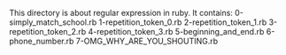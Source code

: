 This directory is about regular expression in ruby. It contains:
0-simply_match_school.rb
1-repetition_token_0.rb
2-repetition_token_1.rb
3-repetition_token_2.rb
4-repetition_token_3.rb
5-beginning_and_end.rb
6-phone_number.rb
7-OMG_WHY_ARE_YOU_SHOUTING.rb
